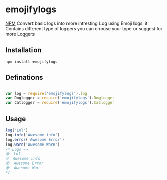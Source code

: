 # emojifylogs 
[NPM](https://www.npmjs.com/package/emojifylogs)
Convert basic logs into more intresting Log using Emoji logs.
it Contains different type of loggers you can choose your type or suggest for more Loggers

## Installation
```
npm install emojifylogs
```
## Definations
```javascript

var log = require('emojifylogs').log
var Doglogger = require('emojifylogs').Doglogger
var Catlogger = require('emojifylogs').Catlogger
```

## Usage
```javascript
log('Lol')
log.info('Awesome info')
log.error('Awesome Error')
log.warn('Awesome Warn')
/* Logs =>
😍  Lol
🤓  Awesome info
😡  Awesome Error
😒  Awesome War
*/
```
